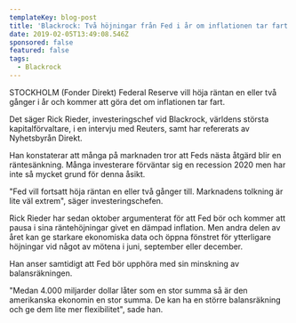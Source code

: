 ```yaml
---
templateKey: blog-post
title: 'Blackrock: Två höjningar från Fed i år om inflationen tar fart'
date: 2019-02-05T13:49:08.546Z
sponsored: false
featured: false
tags:
  - Blackrock
---
```

STOCKHOLM (Fonder Direkt) Federal Reserve vill höja räntan en eller två gånger i år och kommer att göra det om inflationen tar fart.

Det säger Rick Rieder, investeringschef vid Blackrock, världens största kapitalförvaltare, i en intervju med Reuters, samt har refererats av Nyhetsbyrån Direkt.

Han konstaterar att många på marknaden tror att Feds nästa åtgärd blir en räntesänkning. Många investerare förväntar sig en recession 2020 men har inte så mycket grund för denna åsikt.

"Fed vill fortsatt höja räntan en eller två gånger till. Marknadens tolkning är lite väl extrem", säger investeringschefen.

Rick Rieder har sedan oktober argumenterat för att Fed bör och kommer att pausa i sina räntehöjningar givet en dämpad inflation. Men andra delen av året kan ge starkare ekonomiska data och öppna fönstret för ytterligare höjningar vid något av mötena i juni, september eller december.

Han anser samtidigt att Fed bör upphöra med sin minskning av balansräkningen.

"Medan 4.000 miljarder dollar låter som en stor summa så är den amerikanska ekonomin en stor summa. De kan ha en större balansräkning och ge dem lite mer flexibilitet", sade han.
